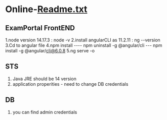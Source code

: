 # Online-[Readme.txt](https://github.com/Sameersonu23/Online-ExamPortal/files/11462477/Readme.txt)
ExamPortal
FrontEND 
-------------------------------------------
1.node version 14.17.3 : node -v
2.install angularCLI as 11.2.11 : ng --version
3.Cd to angular file
4.npm install ---- npm uninstall -g @angular/cli --- npm install -g @angular/cli@6.0.8
5.ng serve -o

STS
--------------------------------------------

1. Java JRE should be 14 version
2. application properities - need to change DB credentials 

DB
---------------------------------------------

1. you can find admin credentials
